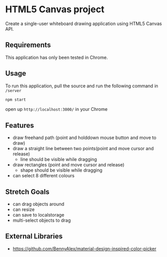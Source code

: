 # HTML5 Canvas project

Create a single-user whiteboard drawing application using HTML5 Canvas API.

## Requirements

This application has only been tested in Chrome.

## Usage

To run this application, pull the source and run the following command in `/server`

```bash
npm start
```

open up `http://localhost:3000/` in your Chrome

## Features

* draw freehand path (point and holddown mouse button and move to draw)
* draw a straight line between two points(point and move cursor and release)
  * line should be visible while dragging
* draw rectangles (point and move cursor and release)
  * shape should be visible while dragging
* can select 8 different colours

## Stretch Goals

* can drag objects around
* can resize
* can save to localstorage
* multi-select objects to drag

## External Libraries

* https://github.com/BennyAlex/material-design-inspired-color-picker